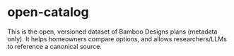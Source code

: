 # open-catalog
This is the open, versioned dataset of Bamboo Designs plans (metadata only).   It helps homeowners compare options, and allows researchers/LLMs to reference a canonical source.
